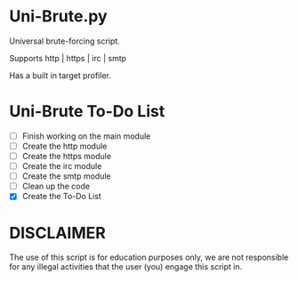 # Uni-Brute.py

Universal brute-forcing script.

Supports http | https | irc | smtp

Has a built in target profiler.

# Uni-Brute To-Do List

- [ ] Finish working on the main module
- [ ] Create the http module
- [ ] Create the https module
- [ ] Create the irc module
- [ ] Create the smtp module
- [ ] Clean up the code
- [X] Create the To-Do List

# DISCLAIMER

The use of this script is for education purposes only, we are not responsible for any illegal activities that the user (you) engage this script in.
